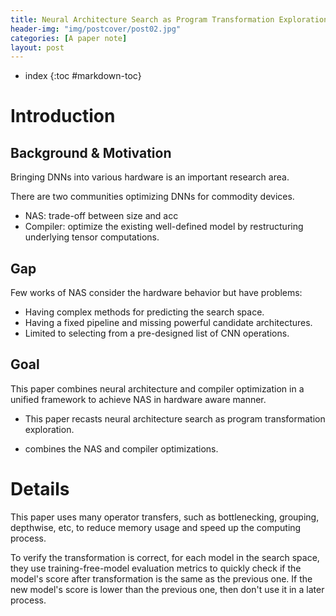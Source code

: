 ```yaml
---
title: Neural Architecture Search as Program Transformation Exploration
header-img: "img/postcover/post02.jpg"
categories: [A paper note]
layout: post
---
```



- index
{:toc #markdown-toc}
# Introduction

## Background & Motivation

Bringing DNNs into various hardware is an important research area.

There are two communities optimizing DNNs for commodity devices. 

- NAS: trade-off between size and acc
- Compiler: optimize the existing well-defined model by restructuring underlying tensor computations.

## Gap

Few works of NAS consider the hardware behavior but have problems:

- Having complex methods for predicting the search space.
- Having a fixed pipeline and missing powerful candidate architectures.
- Limited to selecting from a pre-designed list of CNN operations. 

## Goal

This paper combines neural architecture and compiler optimization in a unified framework to achieve NAS in hardware aware manner. 

- This paper recasts neural architecture search as program transformation exploration.

- combines the NAS and compiler optimizations.

# Details

This paper uses many operator transfers, such as bottlenecking, grouping, depthwise, etc, to reduce memory usage and speed up the computing process.

To verify the transformation is correct, for each model in the search space, they use training-free-model evaluation metrics to quickly check if the model's score after transformation is the same as the previous one. If the new model's score is lower than the previous one, then don't use it in a later process. 